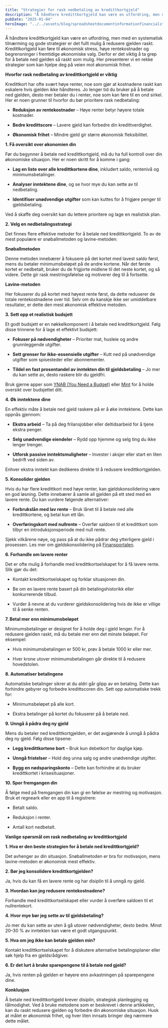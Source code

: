 ```yaml
---
title: "Strategier for rask nedbetaling av kredittkortgjeld"
description: "Å håndtere kredittkortgjeld kan være en utfordring, men med en systematisk tilnærming og gode strategier er det fullt mulig å redusere gjelden raskt. Kredittkortgjeld kan føre til økonomisk stress, høye rentekostnader og begrensninger i fremtidige økonomiske valg. Derfor er det viktig å ta grep for å betale ned gjelden så raskt som mulig. Her presenterer &#8230; Read more"
pubDate: "2025-01-04"
heroImage: "../../assets/blog/spreadsheetdocumentinformationfinancialstartupconc.jpg"
---
```


Å håndtere kredittkortgjeld kan være en utfordring, men med en systematisk tilnærming og gode strategier er det fullt mulig å redusere gjelden raskt. Kredittkortgjeld kan føre til økonomisk stress, høye rentekostnader og begrensninger i fremtidige økonomiske valg. Derfor er det viktig å ta grep for å betale ned gjelden så raskt som mulig. Her presenterer vi en rekke strategier som kan hjelpe deg på veien mot økonomisk frihet.

**Hvorfor rask nedbetaling av kredittkortgjeld er viktig**

Kredittkort har ofte svært høye renter, noe som gjør at kostnadene raskt kan eskalere hvis gjelden ikke håndteres. Jo lenger tid du bruker på å betale ned gjelden, desto mer betaler du i renter, noe som kan føre til en ond sirkel. Her er noen grunner til hvorfor du bør prioritere rask nedbetaling:

- **Reduksjon av rentekostnader** – Høye renter betyr høyere totale kostnader.

- **Bedre kredittscore** – Lavere gjeld kan forbedre din kredittverdighet.

- **Økonomisk frihet** – Mindre gjeld gir større økonomisk fleksibilitet.

**1. Få oversikt over økonomien din**

Før du begynner å betale ned kredittkortgjeld, må du ha full kontroll over din økonomiske situasjon. Her er noen skritt for å komme i gang:

- **Lag en liste over alle kredittkortene dine**, inkludert saldo, rentenivå og minimumsbetalinger.

- **Analyser inntektene dine**, og se hvor mye du kan sette av til nedbetaling.

- **Identifiser unødvendige utgifter** som kan kuttes for å frigjøre penger til gjeldsbetaling.

Ved å skaffe deg oversikt kan du lettere prioritere og lage en realistisk plan.

**2. Velg en nedbetalingsstrategi**

Det finnes flere effektive metoder for å betale ned kredittkortgjeld. To av de mest populære er snøballmetoden og lavine-metoden:

**Snøballmetoden**

Denne metoden innebærer å fokusere på det kortet med lavest saldo først, mens du betaler minimumsbeløpet på de andre kortene. Når det første kortet er nedbetalt, bruker du de frigjorte midlene til det neste kortet, og så videre. Dette gir rask mestringsfølelse og motiverer deg til å fortsette.

**Lavine-metoden**

Her fokuserer du på kortet med høyest rente først, da dette reduserer de totale rentekostnadene over tid. Selv om du kanskje ikke ser umiddelbare resultater, er dette den mest økonomisk effektive metoden.

**3. Sett opp et realistisk budsjett**

Et godt budsjett er en nøkkelkomponent i å betale ned kredittkortgjeld. Følg disse trinnene for å lage et effektivt budsjett:

- **Fokuser på nødvendigheter** – Prioriter mat, husleie og andre grunnleggende utgifter.

- **Sett grenser for ikke-essensielle utgifter** – Kutt ned på unødvendige utgifter som spisesteder eller abonnementer.

- **Tildel en fast prosentandel av inntekten din til gjeldsbetaling** – Jo mer du kan sette av, desto raskere blir du gjeldfri.

Bruk gjerne apper som [YNAB (You Need a Budget)](https://www.youneedabudget.com/) eller [Mint](https://mint.intuit.com/) for å holde oversikt over budsjettet ditt.

**4. Øk inntektene dine**

En effektiv måte å betale ned gjeld raskere på er å øke inntektene. Dette kan oppnås gjennom:

- **Ekstra arbeid** – Ta på deg frilansjobber eller deltidsarbeid for å tjene ekstra penger.

- **Selg unødvendige eiendeler** – Rydd opp hjemme og selg ting du ikke lenger trenger.

- **Utforsk passive inntektsmuligheter** – Invester i aksjer eller start en liten bedrift ved siden av.

Enhver ekstra inntekt kan dedikeres direkte til å redusere kredittkortgjelden.

**5. Konsolider gjelden**

Hvis du har flere kredittkort med høye renter, kan gjeldskonsolidering være en god løsning. Dette innebærer å samle all gjelden på ett sted med en lavere rente. Du kan vurdere følgende alternativer:

- **Forbrukslån med lav rente** – Bruk lånet til å betale ned alle kredittkortene, og betal kun ett lån.

- **Overføringskort med nullrente** – Overfør saldoen til et kredittkort som tilbyr en introduksjonsperiode med null rente.

Sjekk vilkårene nøye, og pass på at du ikke pådrar deg ytterligere gjeld i prosessen. Les mer om gjeldskonsolidering på [Finansportalen](https://www.finansportalen.no/).

**6. Forhandle om lavere renter**

Det er ofte mulig å forhandle med kredittkortselskapet for å få lavere rente. Slik gjør du det:

- Kontakt kredittkortselskapet og forklar situasjonen din.

- Be om en lavere rente basert på din betalingshistorikk eller konkurrerende tilbud.

- Vurder å nevne at du vurderer gjeldskonsolidering hvis de ikke er villige til å senke renten.

**7. Betal mer enn minimumsbeløpet**

Minimumsbetalinger er designet for å holde deg i gjeld lenger. For å redusere gjelden raskt, må du betale mer enn det minste beløpet. For eksempel:

- Hvis minimumsbetalingen er 500 kr, prøv å betale 1000 kr eller mer.

- Hver krone utover minimumsbetalingen går direkte til å redusere hovedstolen.

**8. Automatiser betalingene**

Automatiske betalinger sikrer at du aldri går glipp av en betaling. Dette kan forhindre gebyrer og forbedre kredittscoren din. Sett opp automatiske trekk for:

- Minimumsbeløpet på alle kort.

- Ekstra betalinger på kortet du fokuserer på å betale ned.

**9. Unngå å pådra deg ny gjeld**

Mens du betaler ned kredittkortgjelden, er det avgjørende å unngå å pådra deg ny gjeld. Følg disse tipsene:

- **Legg kredittkortene bort** – Bruk kun debetkort for daglige kjøp.

- **Unngå fristelser** – Hold deg unna salg og andre unødvendige utgifter.

- **Bygg en nødsparingskonto** – Dette kan forhindre at du bruker kredittkortet i krisesituasjoner.

**10. Spor fremgangen din**

Å følge med på fremgangen din kan gi en følelse av mestring og motivasjon. Bruk et regneark eller en app til å registrere:

- Betalt saldo.

- Reduksjon i renter.

- Antall kort nedbetalt.

**Vanlige spørsmål om rask nedbetaling av kredittkortgjeld**

**1. Hva er den beste strategien for å betale ned kredittkortgjeld?**

Det avhenger av din situasjon. Snøballmetoden er bra for motivasjon, mens lavine-metoden er økonomisk mest effektiv.

**2. Bør jeg konsolidere kredittkortgjelden?**

Ja, hvis du kan få en lavere rente og har disiplin til å unngå ny gjeld.

**3. Hvordan kan jeg redusere rentekostnadene?**

Forhandle med kredittkortselskapet eller vurder å overføre saldoen til et nullrentekort.

**4. Hvor mye bør jeg sette av til gjeldsbetaling?**

Jo mer du kan sette av uten å gå utover nødvendigheter, desto bedre. Minst 20–30 % av inntekten kan være et godt utgangspunkt.

**5. Hva om jeg ikke kan betale gjelden min?**

Kontakt kredittkortselskapet for å diskutere alternative betalingsplaner eller søk hjelp fra en gjeldsrådgiver.

**6. Er det lurt å bruke sparepengene til å betale ned gjeld?**

Ja, hvis renten på gjelden er høyere enn avkastningen på sparepengene dine.

**Konklusjon**

Å betale ned kredittkortgjeld krever disiplin, strategisk planlegging og tålmodighet. Ved å bruke metodene som er beskrevet i denne artikkelen, kan du raskt redusere gjelden og forbedre din økonomiske situasjon. Husk at målet er økonomisk frihet, og hver liten innsats bringer deg nærmere dette målet.